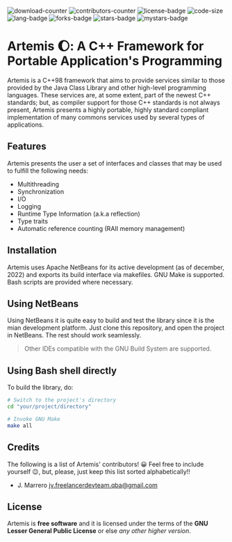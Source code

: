 ![download-counter](https://img.shields.io/github/downloads/JavierMarrero/libartemis-cxx-runtime/total)
![contributors-counter](https://img.shields.io/github/contributors/JavierMarrero/libartemis-cxx-runtime?color=green)
![license-badge](https://img.shields.io/github/license/JavierMarrero/libartemis-cxx-runtime)
![code-size](https://img.shields.io/github/languages/code-size/JavierMarrero/libartemis-cxx-runtime)
![lang-badge](https://img.shields.io/github/languages/top/JavierMarrero/libartemis-cxx-runtime)
![forks-badge](https://img.shields.io/github/forks/JavierMarrero/libartemis-cxx-runtime?style=social)
![stars-badge](https://img.shields.io/github/stars/JavierMarrero/libartemis-cxx-runtime?style=social)
![mystars-badge](https://img.shields.io/github/stars/JavierMarrero?affiliations=OWNER%2CCOLLABORATOR%2CORGANIZATION_MEMBER&style=social)

# Artemis :moon:: A C++ Framework for Portable Application's Programming

Artemis is a C++98 framework that aims to provide services similar to those provided by the Java Class Library and other high-level programming languages. These services are,
at some extent, part of the newest C++ standards; but, as compiler support for those C++ standards is not always present, Artemis presents a highly portable, highly standard
compliant implementation of many commons services used by several types of applications.

## Features

Artemis presents the user a set of interfaces and classes that may be used to fulfill the following needs:

- Multithreading
- Synchronization
- I/O
- Logging
- Runtime Type Information (a.k.a reflection)
- Type traits
- Automatic reference counting (RAII memory management)

## Installation

Artemis uses Apache NetBeans for its active development (as of december, 2022) and exports its build interface via makefiles. GNU Make is supported. Bash scripts are provided where necessary. 

## Using NetBeans

Using NetBeans it is quite easy to build and test the library since it is the mian development platform. Just clone this repository, and open the project in NetBeans.
The rest should work seamlessly.

> Other IDEs compatible with the GNU Build System are supported.

## Using Bash shell directly

To build the library, do:

```bash 
# Switch to the project's directory
cd "your/project/directory"

# Invoke GNU Make
make all
```

## Credits

The following is a list of Artemis' contributors! :grinning: Feel free to include yourself :wink:, but, please, just keep this list sorted alphabetically!!

- J. Marrero <jv.freelancerdevteam.qba@gmail.com>

## License

Artemis is **free software** and it is licensed under the terms of the **GNU Lesser General Public License** or else *any other higher version*. 


